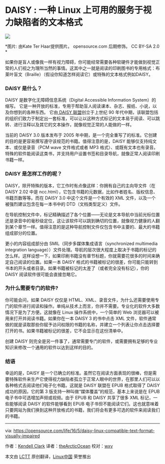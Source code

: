 DAISY : 一种 Linux 上可用的服务于视力缺陷者的文本格式
=================================================================


![](https://opensource.com/sites/default/files/styles/image-full-size/public/images/education/osdc-lead_books.png?itok=K8wqfPT5)

*图片: 由Kate Ter Haar提供图片。 opensource.com 后期修饰。 CC BY-SA 2.0 *

如果你是盲人或像我一样有视力障碍，你可能经常需要各种软硬件才能做到视觉正常的人们视之为理所当然的事情。这其中之一就是阅读的印刷图书的专用格式：布莱叶盲文（Braille）（假设你知道怎样阅读它）或特殊的文本格式例如DAISY。

### DAISY 是什么？

DAISY 是数字化无障碍信息系统（Digital Accessible Information System）的缩写。 它是一种开放的标准，专用于帮助盲人阅读课本、杂志、报纸、小说，以及你想到的各种东西。 它由[ DAISY 联盟][1]创立于上世纪 90 年代中期，该联盟包括的组织们致力于制定出一套标准，可以让以这种方式标记的文本易于阅读、可以跳转、进行注释以及其它的文本操作，就像视觉正常的人能做的一样。

当前的 DAISY 3.0 版本发布于 2005 年中期，是一个完全重写了的标准。它创建的目的是更容易撰写遵守该规范的书籍。值得注意的是，DAISY 能够仅支持纯文本、或仅是录音（PCM wave 文件格式或者  MP3 格式）、或既有文本也有录音。特殊的软件能阅读这类书，并支持用户设置书签和目录导航，就像正常人阅读印刷书籍一样。

### DAISY 是怎样工作的呢？

DAISY，除开特殊的版本，它工作时有点像这样：你拥有自己的主向导文件（在 DAISY 2.02 中是 ncc.html），它包含书籍的元数据，比如作者姓名、版权信息、书籍页数等等。而在 DAISY 3.0 中这个文件是一个有效的 XML 文件，以及一个被强烈建议包含在每一本书中的 DTD（文档类型定义）文件。

在导航控制文件中，标记精确描述了各个位置——无论是文本导航中当前光标位置还是录音中的毫秒级定位，这让该软件可以跳到确切的位置，就像视力健康的人翻到某个章节一样。值得注意的是这种导航控制文件仅包含书中主要的、最大的书籍组成部分的位置。

更小的内容组成部分由 SMIL（同步多媒体集成语言（synchronized multimedia integration language））文件处理。导航的层次很大程度上取决于书籍的标记的怎么样。这样设想一下，如果印刷书籍没有章节标题，你就需要花很多的时间来确定自己阅读的位置。如果一本 DAISY 格式的书籍被标记的很差，你可能只能转到书本的开头或者目录。如果书籍被标记的太差了（或者完全没有标记），你的 DAISY 阅读软件很可能会直接忽略它。

### 为什么需要专门的软件?

你可能会问，如果 DAISY 仅仅是 HTML、XML、录音文件，为什么还需要使用专门的软件进行阅读和操作。单纯从技术上而言，你并不需要。专业化的软件大多数情况下是为了方便。这就像在 Linux 操作系统中，一个简单的 Web 浏览器可以被用来打开并阅读书籍。如果你在一本 DAISY 3 的书中点击 XML 文件，软件通常做的就是读取那些你赋予访问权限的书籍的名称，并建立一个列表让你点击选择要打开的书。如果书籍被标记的很差，它不会显示在这份清单中。

创建 DAISY 则完全是另一件事了，通常需要专门的软件，或需要拥有足够的专业知识来修改一个通用的软件以达到这样的目的。

### 结语

幸运的是，DAISY 是一个已确立的标准。虽然它在阅读方面表现的很棒，但是需要特殊软件来生产它使得视力缺陷者孤立于正常人眼中的世界，在那里人们可以以各种格式去阅读他们电子化书籍。这就是 DAISY 联盟在 EPUB 格式取得了  DAISY 成功的原因，它的第 3 版支持一种叫做“媒体覆盖”的规范，基本上来说是在 EPUB 电子书中可选增加声频或视频。由于 EPUB 和 DAISY 共享了很多 XML 标记，一些能够阅读 DAISY 的软件能够看到 EPUB 电子书但不能阅读它们。这也就意味着只要网站为我们换到这种开放格式的书籍，我们将会有更多可选的软件来阅读我们的书籍。

--------------------------------------------------------------------------------

via: https://opensource.com/life/16/5/daisy-linux-compatible-text-format-visually-impaired

作者：[Kendell Clark][a]
译者：[theArcticOcean](https://github.com/theArcticOcean)
校对：[wxy](https://github.com/wxy)

本文由 [LCTT](https://github.com/LCTT/TranslateProject) 原创翻译，[Linux中国](https://linux.cn/) 荣誉推出

[a]: https://opensource.com/users/kendell-clark
[1]: http://www.daisy.org
